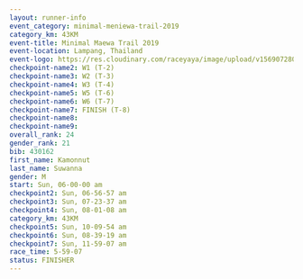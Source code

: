 ```yaml
---
layout: runner-info 
event_category: minimal-meniewa-trail-2019 
category_km: 43KM
event-title: Minimal Maewa Trail 2019 
event-location: Lampang, Thailand 
event-logo: https://res.cloudinary.com/raceyaya/image/upload/v1569072805/logo/minimal-trail_ktnvsp.jpg 
checkpoint-name2: W1 (T-2) 
checkpoint-name3: W2 (T-3) 
checkpoint-name4: W3 (T-4) 
checkpoint-name5: W5 (T-6) 
checkpoint-name6: W6 (T-7) 
checkpoint-name7: FINISH (T-8) 
checkpoint-name8: 
checkpoint-name9: 
overall_rank: 24
gender_rank: 21
bib: 430162
first_name: Kamonnut
last_name: Suwanna
gender: M
start: Sun, 06-00-00 am
checkpoint2: Sun, 06-56-57 am
checkpoint3: Sun, 07-23-37 am
checkpoint4: Sun, 08-01-08 am
category_km: 43KM
checkpoint5: Sun, 10-09-54 am
checkpoint6: Sun, 08-39-19 am
checkpoint7: Sun, 11-59-07 am
race_time: 5-59-07
status: FINISHER
---
```

